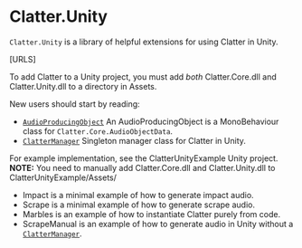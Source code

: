 # Clatter.Unity

`Clatter.Unity` is a library of helpful extensions for using Clatter in Unity.

[URLS]

To add Clatter to a Unity project, you must add *both* Clatter.Core.dll and Clatter.Unity.dll to a directory in Assets.

New users should start by reading:

- [`AudioProducingObject`](AudioProducingObject.html) An AudioProducingObject is a MonoBehaviour class for `Clatter.Core.AudioObjectData`.
- [`ClatterManager`](ClatterManager.html) Singleton manager class for Clatter in Unity.

For example implementation, see the ClatterUnityExample Unity project. **NOTE:** You need to manually add Clatter.Core.dll and Clatter.Unity.dll to ClatterUnityExample/Assets/

- Impact is a minimal example of how to generate impact audio.
- Scrape is a minimal example of how to generate scrape audio.
- Marbles is an example of how to instantiate Clatter purely from code.
- ScrapeManual is an example of how to generate audio in Unity without a [`ClatterManager`](ClatterManager.html).